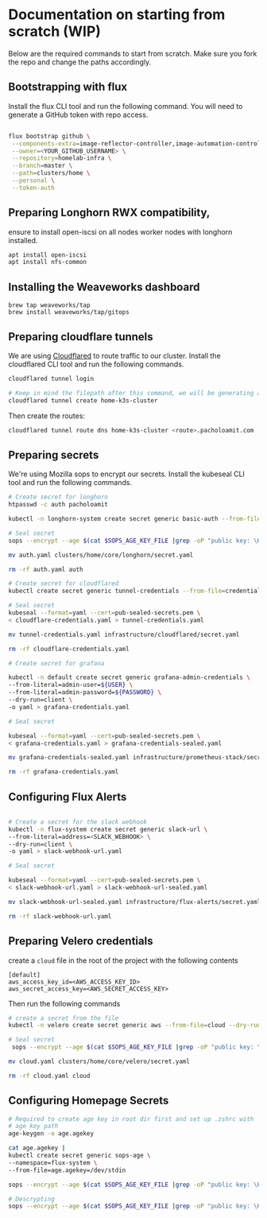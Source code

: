 # Documentation on starting from scratch (WIP)

Below are the required commands to start from scratch. Make sure you fork the repo and change the paths accordingly.

## Bootstrapping with flux

Install the flux CLI tool and run the following command. You will need to generate a GitHub token with repo access.

```sh

flux bootstrap github \
 --components-extra=image-reflector-controller,image-automation-controller \
 --owner=<YOUR_GITHUB_USERNAME> \
 --repository=homelab-infra \
 --branch=master \
 --path=clusters/home \
 --personal \
 --token-auth
```

## Preparing Longhorn RWX compatibility,

ensure to install open-iscsi on all nodes worker nodes with longhorn installed.

```sh
apt install open-iscsi
apt install nfs-common
```

## Installing the Weaveworks dashboard

```
brew tap weaveworks/tap
brew install weaveworks/tap/gitops
```

## Preparing cloudflare tunnels

We are using [Cloudflared](https://github.com/cloudflare/cloudflared) to route traffic to our cluster. Install the cloudflared CLI tool and run the following commands.

```sh
cloudflared tunnel login

# Keep in mind the filepath after this command, we will be generating a sealed secret with it and mounting it to the cloudflared pod
cloudflared tunnel create home-k3s-cluster

```

Then create the routes:

```sh
cloudflared tunnel route dns home-k3s-cluster <route>.pacholoamit.com
```

## Preparing secrets

We're using Mozilla sops to encrypt our secrets. Install the kubeseal CLI tool and run the following commands.

```sh
# Create secret for longhorn
htpasswd -c auth pacholoamit

kubectl -n longhorn-system create secret generic basic-auth --from-file=auth --dry-run=client -o yaml > auth.yaml &&

# Seal secret
sops --encrypt --age $(cat $SOPS_AGE_KEY_FILE |grep -oP "public key: \K(.*)") --encrypted-regex '^(data|stringData)$' --in-place ./auth.yaml

mv auth.yaml clusters/home/core/longhorn/secret.yaml

rm -rf auth.yaml auth

# Create secret for cloudflared
kubectl create secret generic tunnel-credentials --from-file=credentials.json=/Users/<USER>/.cloudflared/<UUID>.json --dry-run -o yaml > cloudflare-credentials.yaml

# Seal secret
kubeseal --format=yaml --cert=pub-sealed-secrets.pem \
< cloudflare-credentials.yaml > tunnel-credentials.yaml

mv tunnel-credentials.yaml infrastructure/cloudflared/secret.yaml

rm -rf cloudflare-credentials.yaml

# Create secret for grafana

kubectl -n default create secret generic grafana-admin-credentials \
--from-literal=admin-user=${USER} \
--from-literal=admin-password=${PASSWORD} \
--dry-run=client \
-o yaml > grafana-credentials.yaml

# Seal secret

kubeseal --format=yaml --cert=pub-sealed-secrets.pem \
< grafana-credentials.yaml > grafana-credentials-sealed.yaml

mv grafana-credentials-sealed.yaml infrastructure/prometheus-stack/secret.yaml

rm -rf grafana-credentials.yaml

```

## Configuring Flux Alerts

```sh

# Create a secret for the slack webhook
kubectl -n flux-system create secret generic slack-url \
--from-literal=address=<SLACK_WEBHOOK> \
--dry-run=client \
-o yaml > slack-webhook-url.yaml

# Seal secret

kubeseal --format=yaml --cert=pub-sealed-secrets.pem \
< slack-webhook-url.yaml > slack-webhook-url-sealed.yaml

mv slack-webhook-url-sealed.yaml infrastructure/flux-alerts/secret.yaml

rm -rf slack-webhook-url.yaml

```

## Preparing Velero credentials

create a `cloud` file in the root of the project with the following contents

```aw
[default]
aws_access_key_id=<AWS_ACCESS_KEY_ID>
aws_secret_access_key=<AWS_SECRET_ACCESS_KEY>
```

Then run the following commands

```sh
# create a secret from the file
kubectl -n velero create secret generic aws --from-file=cloud --dry-run=client -o yaml > cloud.yaml

# Seal secret
 sops --encrypt --age $(cat $SOPS_AGE_KEY_FILE |grep -oP "public key: \K(.*)") --encrypted-regex '^(data|stringData)$' --in-place ./cloud.yaml

mv cloud.yaml clusters/home/core/velero/secret.yaml

rm -rf cloud.yaml cloud
```

## Configuring Homepage Secrets

```sh
# Required to create age key in root dir first and set up .zshrc with
# age key path
age-keygen -o age.agekey

cat age.agekey |
kubectl create secret generic sops-age \
--namespace=flux-system \
--from-file=age.agekey=/dev/stdin

sops --encrypt --age $(cat $SOPS_AGE_KEY_FILE |grep -oP "public key: \K(.*)") --encrypted-regex '^(data|stringData)$' --in-place ./apps/homepage/configmap.yaml  

# Descrypting
sops --encrypt --age $(cat $SOPS_AGE_KEY_FILE |grep -oP "public key: \K(.*)") --encrypted-regex '^(data|stringData)$' --in-place ./apps/homepage/configmap.yaml  
```
